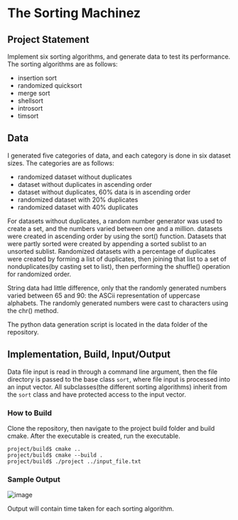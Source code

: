 # The Sorting Machinez

## Project Statement
Implement six sorting algorithms, and generate data to test its performance. The sorting algorithms are as follows:
- insertion sort
- randomized quicksort
- merge sort
- shellsort
- introsort
- timsort

## Data
I generated five categories of data, and each category is done in six dataset sizes. The categories are as follows:
- randomized dataset without duplicates
- dataset without duplicates in ascending order
- dataset without duplicates, 60% data is in ascending order
- randomized dataset with 20% duplicates
- randomized dataset with 40% duplicates

For datasets without duplicates, a random number generator was used to create a set, and the numbers varied between one and a million. datasets were created in ascending order by using the sort() function. Datasets that were partly sorted were created by appending a sorted sublist to an unsorted sublist. Randomized datasets with a percentage of duplicates were created by forming a list of duplicates, then joining that list to a set of nonduplicates(by casting set to list), then performing the shuffle() operation for randomized order.

String data had little difference, only that the randomly generated numbers varied between 65 and 90: the ASCii representation of uppercase alphabets. The randomly generated numbers were cast to characters using the chr() method.

The python data generation script is located in the data folder of the repository.

## Implementation, Build, Input/Output
Data file input is read in through a command line argument, then the file directory is passed to the base class ```sort```, where file input is processed into an input vector. All subclasses(the different sorting algorithms) inherit from the ```sort``` class and have protected access to the input vector.

### How to Build
Clone the repository, then navigate to the project build folder and build cmake. After the executable is created, run the executable.
```
project/build$ cmake ..
project/build$ cmake --build .
project/build$ ./project ../input_file.txt
```
### Sample Output
![image](https://user-images.githubusercontent.com/89363825/158005586-6f18b716-171f-41a5-82fb-e76bb27ed5b9.png)

Output will contain time taken for each sorting algorithm.

